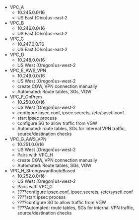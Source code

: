 - VPC_A
    - 10.245.0.0/16
    - US East (Ohio)us-east-2
- VPC_B
    - 10.246.0.0/16
    - US East (Ohio)us-east-2
- VPC_C
    - 10.247.0.0/16
    - US East (Ohio)us-east-2
- VPC_D
    - 10.248.0.0/16
    - US West (Oregon)us-west-2
- VPC_E_AWS_VPN
    - 10.249.0.0/16
    - US West (Oregon)us-west-2
    - create CGW, VPN connection manually
    - Automated: Route tables, SGs, VGW
- VPC_F_OnPrem
    - 10.250.0.0/16
    - US West (Oregon)us-west-2
    - configure ipsec.conf, ipsec.secrets, /etc/sysctl.conf
    - start ipsec process
    - configure SG to allow traffic from VGW
    - Automated: route tables, SGs for internal VPN traffic, source/destination checks
- VPC_G_AWS_VPN
    - 10.251.0.0/16
    - US West (Oregon)us-west-2
    - Pairs with VPC_H
    - create CGW, VPN connection manually
    - Automated: Route tables, SGs, VGW
- VPC_H_StrongswanRouteBased
    - 10.252.0.0/16
    - US West (Oregon)us-west-2
    - Pairs with VPC_G
    - ????configure ipsec.conf, ipsec.secrets, /etc/sysctl.conf
    - ????start ipsec process
    - ????configure SG to allow traffic from VGW
    - ????Automated: route tables, SGs for internal VPN traffic, source/destination checks
